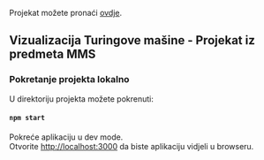 Projekat možete pronaći [ovdje](https://turing-mms.herokuapp.com/).
## Vizualizacija Turingove mašine - Projekat iz predmeta MMS


### Pokretanje projekta lokalno

U direktoriju projekta možete pokrenuti:

#### `npm start`

Pokreće aplikaciju u dev mode.<br />
Otvorite [http://localhost:3000](http://localhost:3000) da biste aplikaciju vidjeli u browseru.

